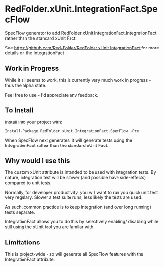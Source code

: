 # RedFolder.xUnit.IntegrationFact.SpecFlow
SpecFlow generator to add RedFolder.xUnit.IntegrationFact.IntegrationFact rather than the standard xUnit Fact.

See https://github.com/Red-Folder/RedFolder.xUnit.IntegrationFact for more details on the IntegrationFact

## Work in Progress
While it all seems to work, this is currently very much work in progress - thus the alpha state.

Feel free to use - I'd appreciate any feedback.

## To Install
Install into your project with:

```
Install-Package RedFolder.xUnit.IntegrationFact.SpecFlow -Pre
```

When SpecFlow next generates, it will generate tests using the IntegrationFact rather than the standard xUnit Fact.

## Why would I use this
The custom xUnit attribute is intended to be used with integration tests.  By nature, integration test will be slower (and possible have side-effects) compared to unit tests.

Normally, for developer productivity, you will want to run you quick unit test very regulary.  Slower a test suite runs, less likely the tests are used.

As such, common practice is to keep integration (and over long running) tests separate.

IntegrationFact allows you to do this by selectively enabling/ disabling while still using the xUnit tool you are familar with.

## Limitations
This is project-wide - so will generate all SpecFlow features with the IntegrationFact attribute.

